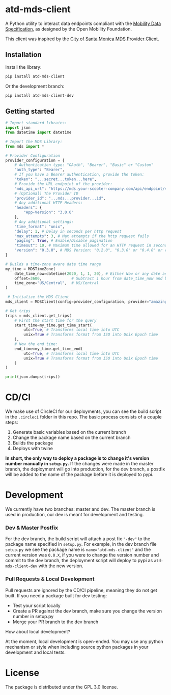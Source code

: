 # atd-mds-client
A Python utility to interact data endpoints compliant with the [Mobility Data Specification](https://github.com/openmobilityfoundation/mobility-data-specification/tree/master/provider), as designed by the Open Mobility Foundation.

This client was inspired by the [City of Santa Monica MDS Provider Client](https://github.com/CityofSantaMonica/mds-provider).

## Installation

Install the library:

```python
pip install atd-mds-client
```

Or the development branch:
```python
pip install atd-mds-client-dev
```

## Getting started

```python
# Import standard libraies:
import json
from datetime import datetime

# Import the MDS Library:
from mds import *

# Provider Configuration
provider_configuration = {
    # Authentication type: "OAuth", "Bearer", "Basic" or "Custom"
    "auth_type": "Bearer",
    # If you have a Bearer authentication, provide the token:
    "token": "...secret...token...here",
    # Provide the URL endpoint of the provider:
    "mds_api_url": "https://mds.your-scooter-company.com/api/endpoint/v1",
    # (Optional) The Provider ID
    "provider_id": "...mds...provider...id",
    # Any additional HTTP Headers:
    "headers": {
        "App-Version": "3.0.0"
    },
    # Any additional settings:
    "time_format": "unix",
    "delay": 1, # Delay in seconds per http request
    "max_attempts": 3, # Max attempts if the http request fails
    "paging": True, # Enable/Disable pagination
    "timeout": 10, # Maximum time allowed for an HTTP request in seconds
    "version": "0.3.0", # MDS Version: "0.2.0", "0.3.0" or "0.4.0" or remove for custom driver
}

# Builds a time-zone aware date time range
my_time = MDSTimeZone(
    date_time_now=datetime(2020, 1, 1, 20), # Either Now or any date as specified by datetime, becomes end_time
    offset=3600,             # Subtract 1 hour from date_time_now and becomes start_time
    time_zone="US/Central",  # US/Central
)

 # Initialize the MDS Client
mds_client = MDSClient(config=provider_configuration, provider="amazing scooters")

# Get trips
trips = mds_client.get_trips(
    # First the start time for the query
    start_time=my_time.get_time_start(
        utc=True, # Transforms local time into UTC
        unix=True # Transforms format from ISO into Unix Epoch time
    ),
    # Now the end time:
    end_time=my_time.get_time_end(
        utc=True, # Transforms local time into UTC
        unix=True # Transforms format from ISO into Unix Epoch time
    )
)

print(json.dumps(trips))
```

# CD/CI

We make use of CircleCI for our deployments, you can see the build script in the `.circleci` folder in this repo. The basic process consists of a couple steps:

1. Generate basic variables based on the current branch
2. Change the package name based on the current branch
3. Builds the package
4. Deploys with twine 

**In short, the only way to deploy a package is to change it's version number manually in `setup.py`.** If the changes were made in the master branch, the deployment will go into production, for the dev branch, a postfix will be added to the name of the package before it is deployed to pypi. 

# Development

We currently have two branches: master and dev. The master branch is used in production, our dev is meant for development and testing. 

### Dev & Master Postfix

For the dev branch, the build script will attach a post fix `"-dev"` to the package name specified in `setup.py`. For example, in the dev branch file `setup.py` we see the package name is `name="atd-mds-client"` and the current version was `0.0.X`, if you were to change the version number and commit to the dev branch, the deployment script will deploy to pypi as `atd-mds-client-dev` with the new version.

### Pull Requests & Local Development

Pull requests are ignored by the CD/CI pipeline, meaning they do not get built. If you need a package built for dev testing:

- Test your script locally
- Create a PR against the dev branch, make sure you change the version number in setup.py
- Merge your PR branch to the dev branch

How about local development?

At the moment, local development is open-ended. You may use any python mechanism or style when including source python packages in your development and local tests.

# License

The package is distributed under the GPL 3.0 license.
